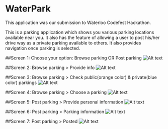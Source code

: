 # WaterPark

This application was our submission to Waterloo Codefest Hackathon.

This is a parking application which shows you various parking locations available near you.
It also has the feature of allowing a user to post his/her drive way as a private parking available to others. It also provides navigation once parking is selected.

##Screen 1: 
Choose your option: Browse parking OR Post parking
![Alt text](https://github.com/vishalshubham/WaterPark/blob/master/screenshots/1.jpg "Optional title")

##Screen 2: 
Browse parking > Provide info
![Alt text](https://github.com/vishalshubham/WaterPark/blob/master/screenshots/2.jpg "Optional title")

##Screen 3: 
Browse parking > Check public(orange color) & private(blue color) parkings
![Alt text](https://github.com/vishalshubham/WaterPark/blob/master/screenshots/3.jpg "Optional title")

##Screen 4: 
Browse parking > Choose a parking
![Alt text](https://github.com/vishalshubham/WaterPark/blob/master/screenshots/4.jpg "Optional title")

##Screen 5: 
Post parking > Provide personal information
![Alt text](https://github.com/vishalshubham/WaterPark/blob/master/screenshots/7.jpg "Optional title")

##Screen 6: 
Post parking > Parking information
![Alt text](https://github.com/vishalshubham/WaterPark/blob/master/screenshots/8.jpg "Optional title")

##Screen 7: 
Post parking > Posted
![Alt text](https://github.com/vishalshubham/WaterPark/blob/master/screenshots/9.jpg "Posted!!!")